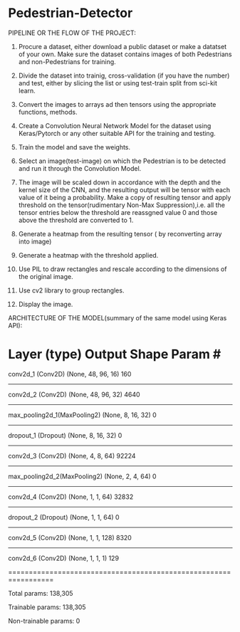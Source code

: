 # Pedestrian-Detector
PIPELINE OR THE FLOW OF THE PROJECT:

1) Procure a dataset, either download a public dataset or make a datatset of your own.
   	Make sure the dataset contains images of both Pedestrians and non-Pedestrians for training.

2) Divide the dataset into trainig, cross-validation (if you have the number) and test, either by slicing the list or
	using test-train split from sci-kit learn.

3) Convert the images to arrays ad then tensors using the appropriate functions, methods.

4) Create a Convolution Neural Network Model for the dataset using Keras/Pytorch or any other suitable API for the training and testing.

5) Train the model and save the weights.

6) Select an image(test-image) on which the Pedestrian is to be detected and run it through the Convolution Model.

7) The image will be scaled down in accordance with the depth and the kernel size of the CNN, and the resulting output will be tensor with each value of it being a probability. Make a copy of resulting tensor and apply threshold on the tensor(rudimentary Non-Max Suppression),i.e. all the tensor entries below the threshold are reassgned value 0 and those above the threshold are converted to 1. 

8) Generate a heatmap from the resulting tensor ( by reconverting array into image)

9) Generate a heatmap with the threshold applied.

10) Use PIL to draw rectangles and rescale according to the dimensions of the original image.

11) Use cv2 library to group rectangles.

12) Display the image. 

ARCHITECTURE OF THE MODEL(summary of the same model using Keras API):

Layer (type)                      	Output Shape                   Param # 
=================================================================
conv2d_1 (Conv2D)            		(None, 48, 96, 16)             160 
_________________________________________________________________
conv2d_2 (Conv2D)                 	(None, 48, 96, 32)             4640 
_________________________________________________________________
max_pooling2d_1(MaxPooling2)      	(None, 8, 16, 32)              0 
_________________________________________________________________
dropout_1 (Dropout)              	(None, 8, 16, 32)              0 
_________________________________________________________________
conv2d_3 (Conv2D)                 	(None, 4, 8, 64)               92224 
_________________________________________________________________
max_pooling2d_2(MaxPooling2)      	(None, 2, 4, 64)               0 
_________________________________________________________________
conv2d_4 (Conv2D)                 	(None, 1, 1, 64)               32832 
_________________________________________________________________
dropout_2 (Dropout)               	(None, 1, 1, 64)               0 
_________________________________________________________________
conv2d_5 (Conv2D)                 	(None, 1, 1, 128)              8320 
_________________________________________________________________
conv2d_6 (Conv2D)                 	(None, 1, 1, 1)                129 
        
=================================================================

Total params: 138,305

Trainable params: 138,305

Non-trainable params: 0

